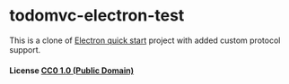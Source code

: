 # todomvc-electron-test

This is a clone of [Electron quick start](https://github.com/electron/electron-quick-start)
project with added custom protocol support.

#### License [CC0 1.0 (Public Domain)](LICENSE.md)
